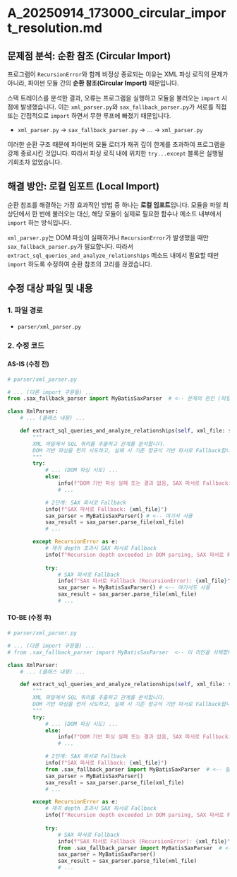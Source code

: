 # A_20250914_173000_circular_import_resolution.md

## 문제점 분석: 순환 참조 (Circular Import)

프로그램이 `RecursionError`와 함께 비정상 종료되는 이유는 XML 파싱 로직의 문제가 아니라, 파이썬 모듈 간의 **순환 참조(Circular Import)** 때문입니다.

스택 트레이스를 분석한 결과, 오류는 프로그램을 실행하고 모듈을 불러오는 `import` 시점에 발생했습니다. 이는 `xml_parser.py`와 `sax_fallback_parser.py`가 서로를 직접 또는 간접적으로 `import` 하면서 무한 루프에 빠졌기 때문입니다.

-   `xml_parser.py` -> `sax_fallback_parser.py` -> ... -> `xml_parser.py`

이러한 순환 구조 때문에 파이썬의 모듈 로더가 재귀 깊이 한계를 초과하여 프로그램을 강제 종료시킨 것입니다. 따라서 파싱 로직 내에 위치한 `try...except` 블록은 실행될 기회조차 없었습니다.

## 해결 방안: 로컬 임포트 (Local Import)

순환 참조를 해결하는 가장 효과적인 방법 중 하나는 **로컬 임포트**입니다. 모듈을 파일 최상단에서 한 번에 불러오는 대신, 해당 모듈이 실제로 필요한 함수나 메소드 내부에서 `import` 하는 방식입니다.

`xml_parser.py`는 DOM 파싱이 실패하거나 `RecursionError`가 발생했을 때만 `sax_fallback_parser.py`가 필요합니다. 따라서 `extract_sql_queries_and_analyze_relationships` 메소드 내에서 필요할 때만 `import` 하도록 수정하여 순환 참조의 고리를 끊겠습니다.

## 수정 대상 파일 및 내용

### 1. 파일 경로

- `parser/xml_parser.py`

### 2. 수정 코드

#### AS-IS (수정 전)

```python
# parser/xml_parser.py

# ... (다른 import 구문들) ...
from .sax_fallback_parser import MyBatisSaxParser  # <-- 문제의 원인 (파일 상단에서 import)

class XmlParser:
    # ... (클래스 내용) ...

    def extract_sql_queries_and_analyze_relationships(self, xml_file: str) -> Dict[str, Any]:
        """
        XML 파일에서 SQL 쿼리를 추출하고 관계를 분석합니다.
        DOM 기반 파싱을 먼저 시도하고, 실패 시 기존 정규식 기반 파서로 Fallback합니다.
        """
        try:
            # ... (DOM 파싱 시도) ...
            else:
                info(f"DOM 기반 파싱 실패 또는 결과 없음, SAX 파서로 Fallback: {xml_file}")
                # ...

            # 2단계: SAX 파서로 Fallback
            info(f"SAX 파서로 Fallback: {xml_file}")
            sax_parser = MyBatisSaxParser() # <-- 여기서 사용
            sax_result = sax_parser.parse_file(xml_file)
            # ...

        except RecursionError as e:
            # 재귀 depth 초과시 SAX 파서로 Fallback
            info(f"Recursion depth exceeded in DOM parsing, SAX 파서로 Fallback: {xml_file} - {str(e)}")
            
            try:
                # SAX 파서로 Fallback
                info(f"SAX 파서로 Fallback (RecursionError): {xml_file}")
                sax_parser = MyBatisSaxParser() # <-- 여기서도 사용
                sax_result = sax_parser.parse_file(xml_file)
                # ...
```

#### TO-BE (수정 후)

```python
# parser/xml_parser.py

# ... (다른 import 구문들) ...
# from .sax_fallback_parser import MyBatisSaxParser  <-- 이 라인을 삭제합니다.

class XmlParser:
    # ... (클래스 내용) ...

    def extract_sql_queries_and_analyze_relationships(self, xml_file: str) -> Dict[str, Any]:
        """
        XML 파일에서 SQL 쿼리를 추출하고 관계를 분석합니다.
        DOM 기반 파싱을 먼저 시도하고, 실패 시 기존 정규식 기반 파서로 Fallback합니다.
        """
        try:
            # ... (DOM 파싱 시도) ...
            else:
                info(f"DOM 기반 파싱 실패 또는 결과 없음, SAX 파서로 Fallback: {xml_file}")
                # ...

            # 2단계: SAX 파서로 Fallback
            info(f"SAX 파서로 Fallback: {xml_file}")
            from .sax_fallback_parser import MyBatisSaxParser  # <-- 필요한 시점에 여기서 import 합니다.
            sax_parser = MyBatisSaxParser()
            sax_result = sax_parser.parse_file(xml_file)
            # ...

        except RecursionError as e:
            # 재귀 depth 초과시 SAX 파서로 Fallback
            info(f"Recursion depth exceeded in DOM parsing, SAX 파서로 Fallback: {xml_file} - {str(e)}")
            
            try:
                # SAX 파서로 Fallback
                info(f"SAX 파서로 Fallback (RecursionError): {xml_file}")
                from .sax_fallback_parser import MyBatisSaxParser  # <-- 필요한 시점에 여기서도 import 합니다.
                sax_parser = MyBatisSaxParser()
                sax_result = sax_parser.parse_file(xml_file)
                # ...
```
